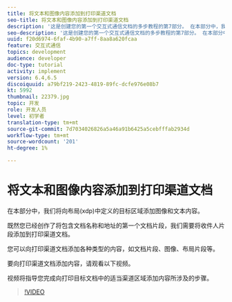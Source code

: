 ```yaml
---
title: 将文本和图像内容添加到打印渠道文档
seo-title: 将文本和图像内容添加到打印渠道文档
description: '这是创建您的第一个交互式通信文档的多步教程的第7部分。 在本部分中，我们将向布局(xdp)中定义的目标区域添加图像和文本内容。 '
seo-description: '这是创建您的第一个交互式通信文档的多步教程的第7部分。 在本部分中，我们将向布局(xdp)中定义的目标区域添加图像和文本内容。 '
uuid: f20d6974-6faf-4b90-a7ff-8aa8a620fcaa
feature: 交互式通信
topics: development
audience: developer
doc-type: tutorial
activity: implement
version: 6.4,6.5
discoiquuid: a79bf219-2423-4819-89fc-dcfe976e08b7
kt: 5992
thumbnail: 22379.jpg
topic: 开发
role: 开发人员
level: 初学者
translation-type: tm+mt
source-git-commit: 7d7034026826a5a46a91b6425a5cebfffab2934d
workflow-type: tm+mt
source-wordcount: '201'
ht-degree: 1%

---
```



# 将文本和图像内容添加到打印渠道文档

在本部分中，我们将向布局(xdp)中定义的目标区域添加图像和文本内容。

既然您已经创作了将包含文档名称和地址的第一个文档片段，我们需要将收件人片段添加到打印渠道文档。

您可以向打印渠道文档添加各种类型的内容，如文档片段、图像、布局片段等。

要向打印渠道文档添加内容，请观看以下视频。

视频将指导您完成向打印目标文档中的适当渠道区域添加内容所涉及的步骤。

>[!VIDEO](https://video.tv.adobe.com/v/22379t2/?quality=9&learn=on)

